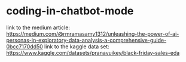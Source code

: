 # coding-in-chatbot-mode
link to the medium article: https://medium.com/@rmramasamy1312/unleashing-the-power-of-ai-personas-in-exploratory-data-analysis-a-comprehensive-guide-0bcc7170dd50
link to the kaggle data set: https://www.kaggle.com/datasets/pranavuikey/black-friday-sales-eda
